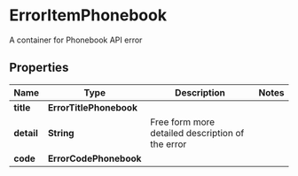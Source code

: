 

# ErrorItemPhonebook

A container for Phonebook API error

## Properties

| Name | Type | Description | Notes |
|------------ | ------------- | ------------- | -------------|
|**title** | **ErrorTitlePhonebook** |  |  |
|**detail** | **String** | Free form more detailed description of the error |  |
|**code** | **ErrorCodePhonebook** |  |  |



